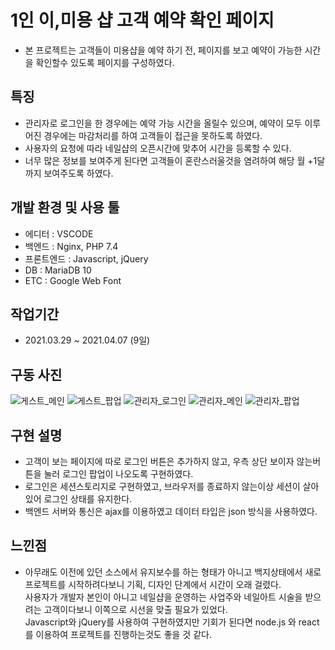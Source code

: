 # 1인 이,미용 샵 고객 예약 확인 페이지
- 본 프로젝트는 고객들이 미용샵을 예약 하기 전, 페이지를 보고 예약이 가능한 시간을 확인할수 있도록 페이지를 구성하였다.

## 특징
- 관리자로 로그인을 한 경우에는 예약 가능 시간을 올릴수 있으며, 예약이 모두 이루어진 경우에는 마감처리를 하여 고객들이 접근을 못하도록 하였다.
- 사용자의 요청에 따라 네일샵의 오픈시간에 맞추어 시간을 등록할 수 있다.
- 너무 많은 정보를 보여주게 된다면 고객들이 혼란스러울것을 염려하여 해당 월 +1달까지 보여주도록 하였다.

## 개발 환경 및 사용 툴
- 에디터 : VSCODE
- 백엔드 : Nginx, PHP 7.4
- 프론트엔드 : Javascript, jQuery
- DB : MariaDB 10
- ETC : Google Web Font

## 작업기간
- 2021.03.29 ~ 2021.04.07 (9일)

## 구동 사진
![게스트_메인](https://user-images.githubusercontent.com/62881936/113835009-79efa780-97c6-11eb-960e-f69e17fec670.jpg)
![게스트_팝업](https://user-images.githubusercontent.com/62881936/113835012-7b20d480-97c6-11eb-8445-6d32148f79be.jpg)
![관리자_로그인](https://user-images.githubusercontent.com/62881936/113835014-7b20d480-97c6-11eb-9d23-aca890a7965d.jpg)
![관리자_메인](https://user-images.githubusercontent.com/62881936/113835016-7bb96b00-97c6-11eb-843e-8f3490dd4afa.jpg)
![관리자_팝업](https://user-images.githubusercontent.com/62881936/113835018-7bb96b00-97c6-11eb-96c8-a0a81258e645.jpg)

## 구현 설명
- 고객이 보는 페이지에 따로 로그인 버튼은 추가하지 않고, 우측 상단 보이자 않는버튼을 눌러 로그인 팝업이 나오도록 구현하였다.
- 로그인은 세션스토리지로 구현하였고, 브라우저를 종료하지 않는이상 세션이 살아있어 로그인 상태를 유지한다.
- 백엔드 서버와 통신은 ajax를 이용하였고 데이터 타입은 json 방식을 사용하였다.

## 느낀점
- 아무래도 이전에 있던 소스에서 유지보수를 하는 형태가 아니고 백지상태에서 새로 프로젝트를 시작하려다보니 기획, 디자인 단계에서 시간이 오래 걸렸다.<br>
사용자가 개발자 본인이 아니고 네일샵을 운영하는 사업주와 네일아트 시술을 받으려는 고객이다보니 이쪽으로 시선을 맞출 필요가 있었다. <br>
Javascript와 jQuery를 사용하여 구현하였지만 기회가 된다면 node.js 와 react를 이용하여 프로젝트를 진행하는것도 좋을 것 같다.
